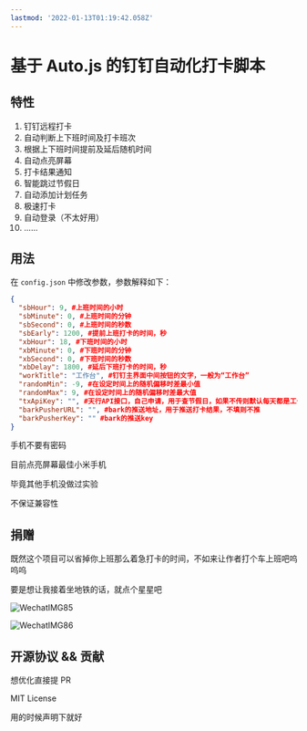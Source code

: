 ```yaml
---
lastmod: '2022-01-13T01:19:42.058Z'
---
```


# 基于 Auto.js 的钉钉自动化打卡脚本

## 特性

1. 钉钉远程打卡
2. 自动判断上下班时间及打卡班次
3. 根据上下班时间提前及延后随机时间
4. 自动点亮屏幕
5. 打卡结果通知
6. 智能跳过节假日
7. 自动添加计划任务
8. 极速打卡
9. 自动登录（不太好用）
10. ......

## 用法

在 `config.json` 中修改参数，参数解释如下：

```json
{
  "sbHour": 9, #上班时间的小时
  "sbMinute": 0, #上班时间的分钟
  "sbSecond": 0, #上班时间的秒数
  "sbEarly": 1200, #提前上班打卡的时间，秒
  "xbHour": 18, #下班时间的小时
  "xbMinute": 0, #下班时间的分钟
  "xbSecond": 0, #下班时间的秒数
  "xbDelay": 1800, #延后下班打卡的时间，秒
  "workTitle": "工作台", #钉钉主界面中间按钮的文字，一般为“工作台”
  "randomMin": -9, #在设定时间上的随机偏移时差最小值
  "randomMax": 9, #在设定时间上的随机偏移时差最大值
  "txApiKey": "", #天行API接口，自己申请，用于查节假日，如果不传则默认每天都是工作日
  "barkPusherURL": "", #bark的推送地址，用于推送打卡结果，不填则不推
  "barkPusherKey": "" #bark的推送key
}
```

手机不要有密码

目前点亮屏幕最佳小米手机

毕竟其他手机没做过实验

不保证兼容性

## 捐赠

既然这个项目可以省掉你上班那么着急打卡的时间，不如来让作者打个车上班吧呜呜呜

要是想让我接着坐地铁的话，就点个星星吧

![WechatIMG85](https://user-images.githubusercontent.com/9566402/110096812-4beb0200-7dd9-11eb-9ccc-a0e5ad49cbeb.jpeg)

![WechatIMG86](https://user-images.githubusercontent.com/9566402/110096820-4d1c2f00-7dd9-11eb-8c52-5fc93e5f528a.jpeg)

## 开源协议 && 贡献

想优化直接提 PR

MIT License

用的时候声明下就好
